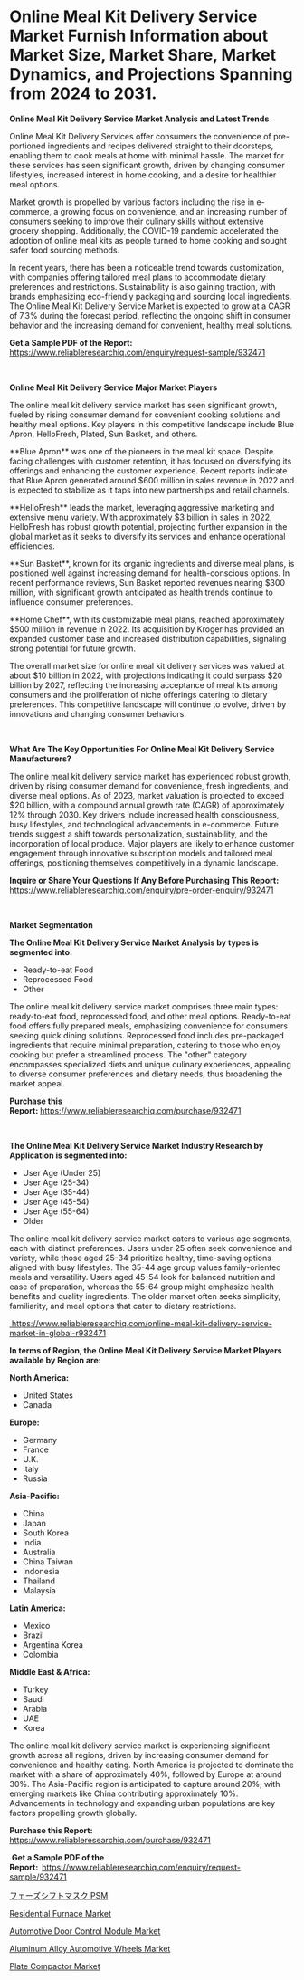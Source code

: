 <p><h1>Online Meal Kit Delivery Service Market Furnish Information about Market Size, Market Share, Market Dynamics, and Projections Spanning from 2024 to 2031.</h1></p><p><strong>Online Meal Kit Delivery Service Market Analysis and Latest Trends</strong></p>
<p><p>Online Meal Kit Delivery Services offer consumers the convenience of pre-portioned ingredients and recipes delivered straight to their doorsteps, enabling them to cook meals at home with minimal hassle. The market for these services has seen significant growth, driven by changing consumer lifestyles, increased interest in home cooking, and a desire for healthier meal options. </p><p>Market growth is propelled by various factors including the rise in e-commerce, a growing focus on convenience, and an increasing number of consumers seeking to improve their culinary skills without extensive grocery shopping. Additionally, the COVID-19 pandemic accelerated the adoption of online meal kits as people turned to home cooking and sought safer food sourcing methods.</p><p>In recent years, there has been a noticeable trend towards customization, with companies offering tailored meal plans to accommodate dietary preferences and restrictions. Sustainability is also gaining traction, with brands emphasizing eco-friendly packaging and sourcing local ingredients. The Online Meal Kit Delivery Service Market is expected to grow at a CAGR of 7.3% during the forecast period, reflecting the ongoing shift in consumer behavior and the increasing demand for convenient, healthy meal solutions.</p></p>
<p><strong>Get a Sample PDF of the Report:&nbsp;</strong> <a href="https://www.reliableresearchiq.com/enquiry/request-sample/932471">https://www.reliableresearchiq.com/enquiry/request-sample/932471</a></p>
<p>&nbsp;</p>
<p><strong>Online Meal Kit Delivery Service Major Market Players</strong></p>
<p><p>The online meal kit delivery service market has seen significant growth, fueled by rising consumer demand for convenient cooking solutions and healthy meal options. Key players in this competitive landscape include Blue Apron, HelloFresh, Plated, Sun Basket, and others.</p><p>**Blue Apron** was one of the pioneers in the meal kit space. Despite facing challenges with customer retention, it has focused on diversifying its offerings and enhancing the customer experience. Recent reports indicate that Blue Apron generated around $600 million in sales revenue in 2022 and is expected to stabilize as it taps into new partnerships and retail channels.</p><p>**HelloFresh** leads the market, leveraging aggressive marketing and extensive menu variety. With approximately $3 billion in sales in 2022, HelloFresh has robust growth potential, projecting further expansion in the global market as it seeks to diversify its services and enhance operational efficiencies.</p><p>**Sun Basket**, known for its organic ingredients and diverse meal plans, is positioned well against increasing demand for health-conscious options. In recent performance reviews, Sun Basket reported revenues nearing $300 million, with significant growth anticipated as health trends continue to influence consumer preferences.</p><p>**Home Chef**, with its customizable meal plans, reached approximately $500 million in revenue in 2022. Its acquisition by Kroger has provided an expanded customer base and increased distribution capabilities, signaling strong potential for future growth.</p><p>The overall market size for online meal kit delivery services was valued at about $10 billion in 2022, with projections indicating it could surpass $20 billion by 2027, reflecting the increasing acceptance of meal kits among consumers and the proliferation of niche offerings catering to dietary preferences. This competitive landscape will continue to evolve, driven by innovations and changing consumer behaviors.</p></p>
<p>&nbsp;</p>
<p><strong>What Are The Key Opportunities For Online Meal Kit Delivery Service Manufacturers?</strong></p>
<p><p>The online meal kit delivery service market has experienced robust growth, driven by rising consumer demand for convenience, fresh ingredients, and diverse meal options. As of 2023, market valuation is projected to exceed $20 billion, with a compound annual growth rate (CAGR) of approximately 12% through 2030. Key drivers include increased health consciousness, busy lifestyles, and technological advancements in e-commerce. Future trends suggest a shift towards personalization, sustainability, and the incorporation of local produce. Major players are likely to enhance customer engagement through innovative subscription models and tailored meal offerings, positioning themselves competitively in a dynamic landscape.</p></p>
<p><strong>Inquire or Share Your Questions If Any Before Purchasing This Report:</strong> <a href="https://www.reliableresearchiq.com/enquiry/pre-order-enquiry/932471">https://www.reliableresearchiq.com/enquiry/pre-order-enquiry/932471</a></p>
<p>&nbsp;</p>
<p><strong>Market Segmentation</strong></p>
<p><strong>The Online Meal Kit Delivery Service Market Analysis by types is segmented into:</strong></p>
<p><ul><li>Ready-to-eat Food</li><li>Reprocessed Food</li><li>Other</li></ul></p>
<p><p>The online meal kit delivery service market comprises three main types: ready-to-eat food, reprocessed food, and other meal options. Ready-to-eat food offers fully prepared meals, emphasizing convenience for consumers seeking quick dining solutions. Reprocessed food includes pre-packaged ingredients that require minimal preparation, catering to those who enjoy cooking but prefer a streamlined process. The "other" category encompasses specialized diets and unique culinary experiences, appealing to diverse consumer preferences and dietary needs, thus broadening the market appeal.</p></p>
<p><strong>Purchase this Report:&nbsp;</strong><a href="https://www.reliableresearchiq.com/purchase/932471">https://www.reliableresearchiq.com/purchase/932471</a></p>
<p>&nbsp;</p>
<p><strong>The Online Meal Kit Delivery Service Market Industry Research by Application is segmented into:</strong></p>
<p><ul><li>User Age (Under 25)</li><li>User Age (25-34)</li><li>User Age (35-44)</li><li>User Age (45-54)</li><li>User Age (55-64)</li><li>Older</li></ul></p>
<p><p>The online meal kit delivery service market caters to various age segments, each with distinct preferences. Users under 25 often seek convenience and variety, while those aged 25-34 prioritize healthy, time-saving options aligned with busy lifestyles. The 35-44 age group values family-oriented meals and versatility. Users aged 45-54 look for balanced nutrition and ease of preparation, whereas the 55-64 group might emphasize health benefits and quality ingredients. The older market often seeks simplicity, familiarity, and meal options that cater to dietary restrictions.</p></p>
<p><a href="https://www.reliableresearchiq.com/online-meal-kit-delivery-service-market-in-global-r932471">&nbsp;https://www.reliableresearchiq.com/online-meal-kit-delivery-service-market-in-global-r932471</a></p>
<p><strong>In terms of Region, the Online Meal Kit Delivery Service Market Players available by Region are:</strong></p>
<p>
    <p> <strong> North America: </strong>
        <ul>
            <li>United States</li>
            <li>Canada</li>
        </ul>
        </p> 
    <p> <strong> Europe: </strong>
        <ul>
            <li>Germany</li>
            <li>France</li>
            <li>U.K.</li>
            <li>Italy</li>
            <li>Russia</li>
        </ul>
        </p> 
    <p> <strong> Asia-Pacific: </strong>
        <ul>
            <li>China</li>
            <li>Japan</li>
            <li>South Korea</li>
            <li>India</li>
            <li>Australia</li>
            <li>China Taiwan</li>
            <li>Indonesia</li>
            <li>Thailand</li>
            <li>Malaysia</li>
        </ul>
        </p> 
    <p> <strong> Latin America: </strong>
        <ul>
            <li>Mexico</li>
            <li>Brazil</li>
            <li>Argentina Korea</li>
            <li>Colombia</li>
        </ul>
        </p> 
    <p> <strong> Middle East & Africa: </strong>
        <ul>
            <li>Turkey</li>
            <li>Saudi</li>
            <li>Arabia</li>
            <li>UAE</li>
            <li>Korea</li>
        </ul>
    </p>
    </p>
<p><p>The online meal kit delivery service market is experiencing significant growth across all regions, driven by increasing consumer demand for convenience and healthy eating. North America is projected to dominate the market with a share of approximately 40%, followed by Europe at around 30%. The Asia-Pacific region is anticipated to capture around 20%, with emerging markets like China contributing approximately 10%. Advancements in technology and expanding urban populations are key factors propelling growth globally.</p></p>
<p><strong>Purchase this Report: </strong><a href="https://www.reliableresearchiq.com/purchase/932471">https://www.reliableresearchiq.com/purchase/932471</a></p>
<p>&nbsp;<strong>Get a Sample PDF of the Report:&nbsp;&nbsp;</strong><a href="https://www.reliableresearchiq.com/enquiry/request-sample/932471">https://www.reliableresearchiq.com/enquiry/request-sample/932471</a></p>
<p><strong></strong></p>
<p><p><a href="https://medium.com/@tubbs463/phase-shift-masks-psm-market-%E3%81%AE%E3%82%B0%E3%83%AD%E3%83%BC%E3%83%90%E3%83%AB%E5%B8%82%E5%A0%B4%E6%A6%82%E8%A6%81%E3%81%AF-%E4%B8%96%E7%95%8C%E3%81%8A%E3%82%88%E3%81%B3%E4%B8%BB%E8%A6%81%E5%B8%82%E5%A0%B4%E3%81%AB%E3%81%8A%E3%81%91%E3%82%8B%E6%A5%AD%E7%95%8C%E3%81%AB%E5%BD%B1%E9%9F%BF%E3%82%92%E4%B8%8E%E3%81%88%E3%82%8B%E4%B8%BB%E8%A6%81%E3%81%AA%E3%83%88%E3%83%AC%E3%83%B3%E3%83%89%E3%81%AB%E3%81%A4%E3%81%84%E3%81%A6-%E7%8B%AC%E8%87%AA%E3%81%AE%E8%A6%96%E7%82%B9%E3%82%92%E6%8F%90%E4%BE%9B%E3%81%97%E3%81%BE%E3%81%99-2b6911955d1b">フェーズシフトマスク PSM</a></p><p><a href="https://www.linkedin.com/pulse/residential-furnace-market-global-regional-analysis-9nahe?trackingId=xaPnwqdCT5K%2FoysUikhnbQ%3D%3D">Residential Furnace Market</a></p><p><a href="https://issuu.com/reportprime-2/docs/automotive-door-control-module-mark_ffc86bc085b094">Automotive Door Control Module Market</a></p><p><a href="https://issuu.com/reportprime-2/docs/aluminum-alloy-automotive-wheels-ma_3bfc355ac13bd4">Aluminum Alloy Automotive Wheels Market</a></p><p><a href="https://medium.com/@susanabraun1983/this-report-aims-to-provide-a-comprehensive-presentation-of-the-global-market-for-plate-compactor-8a2a89fb66f4">Plate Compactor Market</a></p></p>
